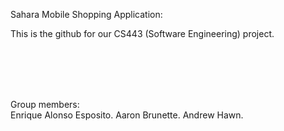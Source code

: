 Sahara Mobile Shopping Application:  

This is the github for our CS443 (Software Engineering) project.  

</br></br></br></br>

Group members:  
Enrique Alonso Esposito. 
Aaron Brunette. 
Andrew Hawn. 
